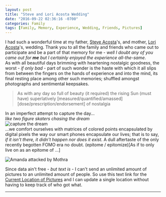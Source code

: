 ```yaml
---
layout: post
title: "Steve and Lori Acosta Wedding"
date: "2016-09-22 02:36:16 -0700"
categories: Family
tags: [Family, Memory, Experience, Wedding, Friends, Pictures]
---
```


I had such a wonderful time at my father, [Steve Acosta][DadFaceBook]'s, and mother, [Lori Acosta][LoriFaceBook]'s, wedding. Thank you to all the family and friends who came out to participate and be a part of that memory for me - _well I doubt any of you came out for **me** but I certainly enjoyed the experience all-the-same_.  
As with all beautiful days brimming with heartening nostalgic goodness, the worst - _if only bad_ - part of such wonder is the haste with which it all slips from between the fingers on the hands of experience and into the mind, its final resting place among other such memories; shuffled amongst photographs and sentimental keepsakes.

> As with any day so full of beauty (it required) the rising Sun (must have) superlatively [measured/quantified/amassed] [dose/prescription/endorsement] of nostalgia

In an imperfect attempt to capture the day...  
_like two figure skaters chasing the dream_   
![capture the dream][Capture The Dream]  
...we comfort ourselves with matrices of colored points encapsulated by digital pixels the way our smart phones encapsulate our lives; that is to say, _if it isn't there, it didn't happen nor does it exist._ A dull aftertaste of the only recently begotten FOMO era no doubt.
(epitome / epitomize)[As if to only live on as an epitome of ...]

![Amanda attacked by Mothra][MothraQuick]  


Since data ain't free - _but text is_ - I can't send an unlimited amount of pictures to an unlimited amount of people. So use this text link for the [Current Location of Pictures][Link to Picture Repo] and I can update a single location without having to keep track of who got what.

---
[MothraQuick]: </images/DadWedding/MothraQuick.gif> "Amanda being attacked by Mothra during wedding pictures with mom"

[Link to Picture Repo]: <https://drive.google.com/open?id=0B2tPf3k5P80jX3lCT3hXamxOdW8> "Most up to date link for pictures to Steve and Lori Acosta's wedding"

[DadFaceBook]: <https://www.facebook.com/steve.acosta.146> "Steve Acosta's Facebook"

[LoriFaceBook]: <https://www.facebook.com/lori.tiggesramirez>

[Capture The Dream]: <https://pbs.twimg.com/media/CN_6jyTUkAAviOT.jpg> "Capture The Dream Ice Skating"
